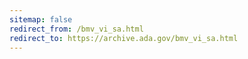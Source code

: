 ```yaml
---
sitemap: false 
redirect_from: /bmv_vi_sa.html 
redirect_to: https://archive.ada.gov/bmv_vi_sa.html 
---
```

